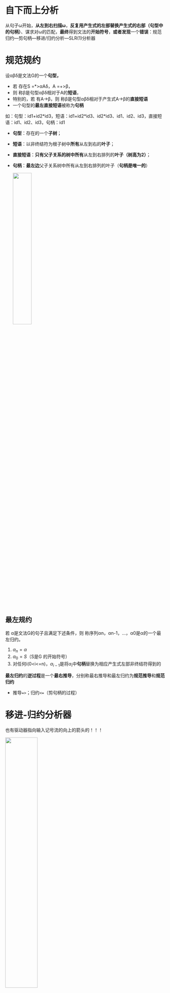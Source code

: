 # 自下而上分析

从句子ω开始，**从左到右扫描ω**，**反复用产生式的左部替换产生式的右部（句型中的句柄）**、谋求对ω的匹配，**最终**得到文法的**开始符号**，**或者发现**一个**错误**：规范归约—剪句柄—移进/归约分析—SLR(1)分析器

# 规范规约
设αβδ是文法G的一个**句型，**
* 若 存在S =*>αAδ，A =+>β，
* 则 称β是句型αβδ相对于A的**短语**，
* 特别的，若 有A→β，则 称β是句型αβδ相对于产生式A→β的**直接短语**
* 一个句型的**最左直接短语**被称为**句柄**

如：句型：id1+id2*id3，短语：id1+id2\*id3、id2\*id3、id1、id2、id3，直接短语：id1、id2、id3，句柄：id1

* **句型**：存在的一个**子树**；
* **短语**：以非终结符为根子树中**所有**从左到右的**叶子**；
* **直接短语**：**只有父子关系的树中所有**从左到右排列的**叶子（树高为2）**；
* **句柄**：**最左边**父子关系树中所有从左到右排列的叶子（**句柄是唯一的**）


	<img src="https://img-blog.csdnimg.cn/20210124001653905.png?x-oss-process=image/watermark,type_ZmFuZ3poZW5naGVpdGk,shadow_10,text_aHR0cHM6Ly9ibG9nLmNzZG4ubmV0L3dlaXhpbl80MzkzNDYwNw==,size_16,color_FFFFFF,t_70"  width="35%"/>

## 最左规约
若 α是文法G的句子且满足下述条件，则 称序列αn，αn-1，…，α0是α的一个最左归约。
1. $α_n=α$
2. $α_0=S$（S是G 的开始符号）
3. 对任何i(0<i<=n)，$α_{i-1}$是将$α_i$中**句柄**替换为相应产生式左部非终结符得到的

**最左归约**的**逆过程**是一个**最右推导**，分别称最右推导和最左归约为**规范推导**和**规范归约**

* 推导`=>`；归约`<=`（剪句柄的过程）

# 移进-归约分析器

也有驱动器指向输入记号流的向上的箭头的！！！

<img src="https://img-blog.csdnimg.cn/20210124001822380.png?x-oss-process=image/watermark,type_ZmFuZ3poZW5naGVpdGk,shadow_10,text_aHR0cHM6Ly9ibG9nLmNzZG4ubmV0L3dlaXhpbl80MzkzNDYwNw==,size_16,color_FFFFFF,t_70"  width="45%"/>

格局：
* 栈中内容，当前剩余输入

改变格局的动作：

1. **移进(shift)：** 输入序列中的终结符进栈。(匹配终结符)
2. **归约(reduce)：** 将栈顶句柄替换为对应非终结符(最左归约)
3. **接受(accept)：** 宣告分析成功
4. **报错(error)：** 发现语法错误，调用错误恢复例程



注意

1. **句柄**总是在**栈顶**形成(最左归约)
2. **栈中保留**的总是一个**右句型**的前缀(加上若干终结符形成句型)，称为**活前缀**
3. **最左归约**是逻辑上从下到上构造一棵分析树，或从下到上为分析树剪句柄



## 规约过程

特点：

1. 采用最一般的**无回溯**移进-归约方法
2. **可分析的文法**是**LL文法的真超集**
3. 能够**及时发现错误**，快到从左到右扫描输入序列的最大可能；
4. **分析表较复杂**，难以手工构造



规约过程：

```py
初始格局为：（#0，ω#， 移进），其中0是初态
ip指向ω#中的第一个终结符，top指向栈顶初始状态；
loop  s:=top^; a:=ip^;
   case action[s，a] is
	 shift s': push(a); push(s'); next(ip); -- 移进
	 reduce by A→β:
		pop(2*|β|);	 -- 弹出句柄和相应状态
		s' := top^;  	 -- 暴露出当前栈顶状态s'
		push(A);     	 -- 产生式左部符号进栈
		push(goto(s'，A)); -- 新栈顶状态进栈
		write(A→β);      -- 完成归约，跟踪分析轨迹
	 accept:  return; 		-- 成功返回
	 others:  error;  		-- 出错处理
   end case;
end loop;
```

<img src="https://img-blog.csdnimg.cn/20210124002023418.png?x-oss-process=image/watermark,type_ZmFuZ3poZW5naGVpdGk,shadow_10,text_aHR0cHM6Ly9ibG9nLmNzZG4ubmV0L3dlaXhpbl80MzkzNDYwNw==,size_16,color_FFFFFF,t_70"  width="70%"/>




## 活前缀与项目
出现在移进-归约分析器**栈中**的**右句型的前缀**，被称为文法G的**活前缀**（viable prefix）
* `活前缀＋若干剩余输入（不在栈中）＝>右句型`
* 若存在最右推导S’=*>αAω=>αβ1β2ω，则称**项目[A→β1.β2] 对活前缀αβ1有效**

一个**LR(0)项目**(简称项目)是这样一个产生式，在它右部的某个位置**有一个点“.”**。对于A→ε，它**仅有**一个项目A→.

* 一个产生式右部若有n个文法符号，则该产生式有n+1个LR(0)项目
* 每个产生式是一个识别活前缀的NFA；每个**项目**是NFA的一个**状态**
* 项目A→α.β显示了分析过程中看到(移进)了产生式的多少；β**不为空**的项目称为**可移进项目**，β**为空**的项目称为**可归约项目**

项目A→β1.β2对活前缀αβ1有效，具有两层含意：

1. 从文法开始符号，**经αβ1**可到达**该项目**(项目所在**状态**)
2. 在当前活前缀的情况下，该项目**可指导下一步分析动作**(αAω=>αβ1β2ω)

### 活前缀与项目的关系

① 一个**项目**可能对**若干个活前缀**有效，项目A→β1.β2对所有从初态出发可以到达此项目的路径上的标记均有效（一个路径标记是一个活前缀）

② **若干个项目**可能对**同一个活前缀**有效，项目集中的所有项目对同一活前缀均有效

 综合①②可知：
* **同一项目集**中的**所有项目**，对此项目集的**所有活前缀**均有效，即项目集中的每个项目均有同等权利指导下一步动作（*即一个对某活前缀有效，则整个项目集对他都有效*）
* 这里的**活前缀的DFA**也要每一种可能分行写，而且不可以用`|`连接，对于`.`后面的非终结符，展开要完全，比如项目集中已经存在部分，也要补全，然后每个还要标序号，为了清晰可见，可以不连接到，而只是箭头和标号，同时注意如果给出的不是拓广文法，要先变成拓广文法，然后给出识别活前缀的DFA



③ 有效项目的意义
1. 到目前为止分析是正确的；
 2. 指导下一步的分析：
 A→β1.β2（可移进项）：移进β2中第一个终结符
​B→β.（可归约项）：按产生式B→β归约



④ 项目集中的冲突和解决冲突的简单方法：SLR(1)
* 当一个项目集中同时存在：
	* A→β1.β2和B→β1.  ：**既可移进又可归约**，**移进/归约冲突**
	* A→α.和B→α.  ：**均可指导下一步分析**，**归约/归约冲突**
* 解决方法：**简单向前看一个终结符：**
	* 移进/归约冲突：若**FIRST(β2)∩FOLLOW(B)=Φ**，冲突可解决
	* 归约/归约冲突：若**FOLLOW(A)∩FOLLOW(B)=Φ**，冲突可解决



## 活前缀 DFA
SLR(1)分析器（即简单LR(1)） 构造过程：

* 首先构造一个可以识别文法G中**所有活前缀的DFA**，然后根据**DFA**和简单的**向前看**信息**构造SLR分析表**
* 在移进-归约分析中，只要保证已扫描过的输入序列**可以归约为一个活前缀**，则**分析到目前为止没有错误**

### 拓广文法

拓广文法$G’ = G∪\{S’→S\}$

* 写拓广文法的时候，每一个一行，然后要写`(i)`，对于同一个非终结符展开成多个用`|`连接的时候，每一种选择也必须分行写

* 其中：`S'→.S`是识别S的初态，`S'→S.`是识别S的终态。
* 目的是使最终构造的DFA状态集中具有**唯一的初态和终态**



### 活前缀 DFA 构造

* NFA（项目）→DFA（项目集）

词法分析器－“子集法” ：
* ① ε_闭包(I)：从**状态集I**不经任何**字符**能到达的**状态**全体
* ② smove（I，a）：所有从I经**字符a**能**直接**到达的**状态**全体



活前缀 DFA 类似的两个过程：
* ① closure(I)：从项目集I不经任何**文法符号**到达的**项目**全体
* ② goto(I，x)：所有从I经**文法符号x**能**直接**到达的**项目**全体

项目集I的闭包closure(I)是这样一个项目集
1. I中的所有项目属于closure(I)；
2. 若A→α.Bβ属于closure(I)，则所有**形如B→.γ的项目**属于closure(I)；
3. 其它任何项目不属于closure(I)


即若`.`后面是一个非终结符B，则需要将B展开成`B→.γ`的形式

closure(I)的计算

```py
function closure（I） is
begin   J := I；
    for J中每个项目[A→α.Bβ]和G中每个产生式B→γ
    loop 
        if   B→.γ不在J中  
        then 加入[B→.γ]到J;
        end  if；
        exit when 再没有项目可以被加入到J中；
    end loop；    
    return（J）；
end closure；
```

对所有属于项目集I、且形如[A→α.Xβ]的项目（X∈N∪T），goto(I，X)是所有**形如[A→αX.β]的项目**
* 设J=goto(I，X)，K=closure(J)，K中项目A→α.β分为两类：
1. J：   α非空，因为至少有一个X；**均是核心项目**
2. K-J：  α=ε，即 "."在产生式右部最左边（想到新增加的都是`B→.γ`这类）；可由某个J计算而来（K-J=closure(J)-J）；**均是非核心项目**


 **项目[S’→.S]**和所有“.”**不在**产生式右部**最左边**的项目称为**核心项目**(kernel items)，其它“.”在产生式右部**最左边**的项目(不包括[S’→.S])称为**非核心项目**(nonkernel items)

比较：
* 项目A→α.β显示了分析过程中看到(移进)了产生式的多少；
* β**不为空**的项目称为**可移进项目**，β**为空**的项目称为**可归约项目**



**构造过程**：

```py
构造文法G的、基于LR(0)项目的、识别活前缀的DFA
加入closure(S’→.S)到C中，作为唯一未标记状态; -- 初态
while C中还有未标记状态I   -- 考察所有未标记状态
loop 标记I;
	for I状态下的每个文法符号x   -- 考察所有x
	loop if J:=closure(goto(I,x))非空  --有下一状态
		 then 	Dtran[I,x]:= J;  -- 记录下一状态转移
			if J不在C中	           -- 新状态待考察
			then 不标记加入J到C；
			end if;
		  end if;
	end loop;
end loop;
```

 






### 活前缀 DFA 冲突
![在这里插入图片描述](https://img-blog.csdnimg.cn/20210126125109737.png?x-oss-process=image/watermark,type_ZmFuZ3poZW5naGVpdGk,shadow_10,text_aHR0cHM6Ly9ibG9nLmNzZG4ubmV0L3dlaXhpbl80MzkzNDYwNw==,size_16,color_FFFFFF,t_70)


#### 证明是LR(0)文法

若上述构造的**DFA中没有冲突**，则**文法是LR(0)的**
* 即：如果某某项目集既有可移进项目又有可归约项目，产生了移进/归约冲突，那么该文法不是LR(0)文法





#### 证明是SLR(1)文法

若**冲突可以解决**，则称文法为**SLR(1)文法**，构造的分析表为SLR(1)分析表
* SLR文法分析过程**可以解决归约-归约冲突**，但是**不一定能解决移进-归约冲突**。
* 如果规约式的 follow 集和移进的下一个元素相交为空，则为 SLR文法，反之不是。
>F->Y·+B
F->Y·
如果 FOLLOW(F) = {a, b, +}，那当我们遇到 + 符号时，就无法确定到底是选择移进操作得到F->Y+·B，还是归约F。
SLR不能完全解决reduce-shift conflict. 这就是为什么我们要选择LR(1) / LALR(1)了




#### 证明是LR(1)文法
若**冲突不可以解决**，则称文法为**LR(1)文法**，构造的分析表为LR(1)分析表
* 向前搜索符的过程: 当我们看到一条 `A->b∙C,d` 时
	* 意思是: 我们正在解析一个A->bC的式子,此时我们已经读过了b, 紧接着会读C, 当我们读完整个A->bC后面接着的是d.
* 举个例子：存在产生式  `A->bCd` , `C->e` ，并且某个项目集内（即某个状态内）有` A->b∙Cd,# `
	* 根据规则可以生成 `C->∙e,d` 此处的d是来自于在第一条式子中C后面字串的FIRST, 即FIRST(d,#),
	* 若此时有FIRST集中有多个项, 需要将每一个项都加入
* 注意：这里的 **该产生式后面的 first 集是对于整个产生式的，并不取决于' ∙ ' 的位置**（在构造一个状态项目集（即构造闭包）时，发生替换时确定，以后不再变化）
	* 例如下图：S-> L=R 在起始产生式（S’ -> S）通过求闭包得到后，就确定了其后面式子的 first 集，此后不管 ' ∙ ' 怎么移动，其 first 集都不再变
<img src="https://img-blog.csdnimg.cn/2021012614314095.png?x-oss-process=image/watermark,type_ZmFuZ3poZW5naGVpdGk,shadow_10,text_aHR0cHM6Ly9ibG9nLmNzZG4ubmV0L3dlaXhpbl80MzkzNDYwNw==,size_16,color_FFFFFF,t_70"  width="55%"/>
#### 非SLR(1)文法

**二义文法不是SLR(1)文法**

所以非SLR(1)文法分为两类

- 非二义文法：可以增加向前看终结符个数解决冲突
- 二义文法：无论向前看多少个终结符，也无法解决二义性



## LR 分析表

与预测分析表不同的是LR分析表的列既有终结符也有非终结符的部分

**动作表**

* action[s, **a**]确定改变格局的动作

**转移表**

* goto[s, **A**]指示非终结符的**状态转移**


若为文法G构造的移进-归约分析表中**不含多重定义**的条目，则称G为LR(k)文法，分析器被称为是LR(k)分析器，它所识别的语言被称为LR(k)语言。
* L表示**从左到右扫描**输入序列，R表示**逆序的最右推导**
* k表示为确定下一动作**向前看的终结符个数**，一般情况下k<=1。当k=1时，简称LR
* 有LR(0)、SLR(1)、LALR(1)和LR(1)分析器，它们功能的强弱和构造的难度依次递增；
	* 当k>1后，分析器的构造趋于复杂，一般情况下并不构造k>1的LR(k)分析器



### 构造SLR分析表

输入: 基于G的LR(0)项目集的、识别活前缀的DFA=(C, Dtran)

```py
if   DFA中有不能解决的移进/归约和归约/归约冲突
then error;
else for 每个状态转移Dtran[i,x]=j
	   loop if x∈T 
            then action[i,x]:=Sj; 
            else goto[i,x]:=j; 
            end if;
       end loop;
       for  状态i的每个可归约项A→α.
       loop  if   S'→ S. 
             then action[i, #]:=acc;
             else for 每个a∈FOLLOW(A) 
                  loop action[i,a]:=Rk; end loop; --k代表当时给表达式的标号
             end if;
       end loop;
   end if;
2. DFA的初态（S'→.S所在的状态），是分析表的开始状态
```





# LR(0) 与 SLR(1) 示例

## 构造 DFA

对产生式进行编号并画出 DFA

```
(0)  S' → E
(1)  E → aA
(2)  E → bB
(3)  A → cA
(4)  A → d
(5)  B → cB
(6)  B → d
```


<img src="https://img-blog.csdnimg.cn/20210124003202317.png?x-oss-process=image/watermark,type_ZmFuZ3poZW5naGVpdGk,shadow_10,text_aHR0cHM6Ly9ibG9nLmNzZG4ubmV0L3dlaXhpbl80MzkzNDYwNw==,size_16,color_FFFFFF,t_70"  width="45%"/>

## 由 DFA 填分析表

1、根据 DFA 的项目集确定分析器状态，写出分析表的行下标（行首）。
* 并根据分析表的要求写出 ACTION、GOTO 子表的列下标（列首）。
* ACTION 表列下标是所有的终结符，GOTO 表的列下标是除了拓广文法新加入的非终结符之外的所有其他非终结符


<img src="https://img-blog.csdnimg.cn/20210124003259350.png?x-oss-process=image/watermark,type_ZmFuZ3poZW5naGVpdGk,shadow_10,text_aHR0cHM6Ly9ibG9nLmNzZG4ubmV0L3dlaXhpbl80MzkzNDYwNw==,size_16,color_FFFFFF,t_70"  width="30%"/>


2、填写表格内容——实际上就是把 DFA 中的各个转移的边都挪进来。具体就是要逐个去看

2.1 对于移进项目：
* 从初始的 0 状态出发，有一条标记为 a 的边连接到 2 状态。
* 这就说明，进行语法分析的过程中，当栈顶为 0 状态且剩余输入为 a 时，就需要执行移进动作——将 a 移进栈，并紧接着将 DFA 的状态转移到 2。因此，0 行 a 列填入 s2。
* 同理，0 行 b 列填入 s3。
<img src="https://img-blog.csdnimg.cn/20210124003446123.png"  width="30%"/>

2.2  对于待约项目：
* 对标记为非终结符的边，填写 GOTO 表 。
* 例如，次栈顶为 0、栈顶为 E 时，语法分析器会转移到 1 状态。因此将 1 填写在第 0 行 E 列的位置上。

<img src="https://img-blog.csdnimg.cn/20210124003640413.png"  width="30%"/>

2.3 对于接收状态。
* 接受状态时输入序列全部读完，所以剩余输入是 # 。
* 即，当前栈顶为 1 状态且剩余输入为 # 时可以执行接收动作，因此第 1 行 # 列填入 acc。
<img src="https://img-blog.csdnimg.cn/20210124003713716.png"  width="30%"/>

2.4 对于规约项。
* 用状态 6 举例。当到达状态 6 时，无论剩余输入字符是什么终结符，都可以进行规约了。
* 对于状态 6 中项目所描述的 E → aA.，显然可以用产生式 `(1) E → aA`进行规约。因此，ACTION 表中第 6 行的所有列均填入 r1

用上面四点的规则填写整张表，最后得到完成的 LR(0) 分析表如下图所示
<img src="https://img-blog.csdnimg.cn/20210124003836340.png?x-oss-process=image/watermark,type_ZmFuZ3poZW5naGVpdGk,shadow_10,text_aHR0cHM6Ly9ibG9nLmNzZG4ubmV0L3dlaXhpbl80MzkzNDYwNw==,size_16,color_FFFFFF,t_70"  width="30%"/>


## SLR 分析表改造

准备工作部分，与 LR(0) 分析表的构造差不多：

* 同样使用每个项目集的状态编号作为分析器的状态编号，也就同样用作行下标；
* 同样使用拓广文法产生式作为 0 号产生式。



填表也和 LR(0) 类似，唯一的不同体现在对规约项的处理方法上：

* 如果当前状态有项目 A → α.aβ 和 A → α. ，而次栈顶此时是 α 且读写头读到的是 a，那么当且仅当 a∈FOLLOW(A) 时，我们才会用 A → α 对 α 进行规约。


<img src="https://img-blog.csdnimg.cn/20210124003957542.png?x-oss-process=image/watermark,type_ZmFuZ3poZW5naGVpdGk,shadow_10,text_aHR0cHM6Ly9ibG9nLmNzZG4ubmV0L3dlaXhpbl80MzkzNDYwNw==,size_16,color_FFFFFF,t_70"  width="70%"/>

如果构造出来的表的每个入口都不含多重定义（也就是如上图中表格那样的，每个格子里面最多只有一个动作），那么该表就是该文法的 SLR(1) 表，这个文法就是 SLR(1) 文法。使用 SLR(1) 表的分析器叫做一个 SLR(1) 分析器

